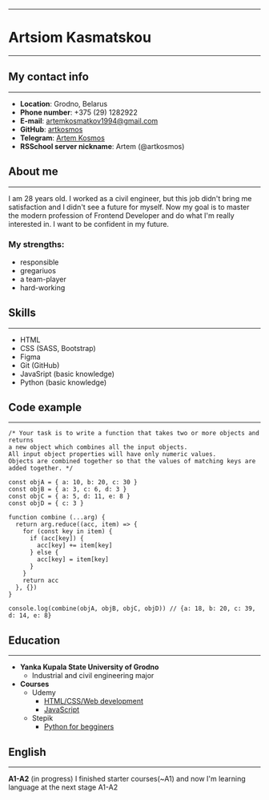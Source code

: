 ------
# **Artsiom Kasmatskou**
------
## **My contact info**
------
* **Location**: Grodno, Belarus
* **Phone number**: +375 (29) 1282922
* **E-mail**: artemkosmatkov1994@gmail.com
* **GitHub**: [artkosmos](https://github.com/artkosmos "The link to my GitHub")
* **Telegram**: [Artem Kosmos](https://t.me/art_kosmos "The link to my Telegram")
* **RSSchool server nickname**: Artem (@artkosmos)

## **About me**
------
I am 28 years old. I worked as a civil engineer, but this job didn't bring me satisfaction and I didn't see a future for myself. Now my goal is to master the modern profession of Frontend Developer and do what I'm really interested in. I want to be confident in my future.

### My strengths:
+ responsible
+ gregariuos
+ a team-player
+ hard-working

## **Skills**
------
+ HTML
+ CSS (SASS, Bootstrap)
+ Figma
+ Git (GitHub)
+ JavaSript (basic knowledge)
+ Python (basic knowledge)

## **Code example**
------
```
/* Your task is to write a function that takes two or more objects and returns
a new object which combines all the input objects.
All input object properties will have only numeric values.
Objects are combined together so that the values of matching keys are added together. */

const objA = { a: 10, b: 20, c: 30 }
const objB = { a: 3, c: 6, d: 3 }
const objC = { a: 5, d: 11, e: 8 }
const objD = { c: 3 }

function combine (...arg) {
  return arg.reduce((acc, item) => {
    for (const key in item) {
      if (acc[key]) {
        acc[key] += item[key]
      } else {
        acc[key] = item[key]
      }
    }
    return acc
  }, {})
}

console.log(combine(objA, objB, objC, objD)) // {a: 18, b: 20, c: 39, d: 14, e: 8}
```

## **Education**
------
+ **Yanka Kupala State University of Grodno**
  + Industrial and civil engineering major
+ **Courses**
  + Udemy
    + [HTML/CSS/Web development](https://www.udemy.com/share/101Wy2/ "The link to the course")
    + [JavaScript](https://www.udemy.com/share/105CnW/ "The link to the course")
  + Stepik
    + [Python for begginers](https://stepik.org/course/58852/promo "The link to the course")

## **English**
------
**A1-A2** (in progress)
I finished starter courses(~A1) and now I'm learning language at the next stage A1-A2